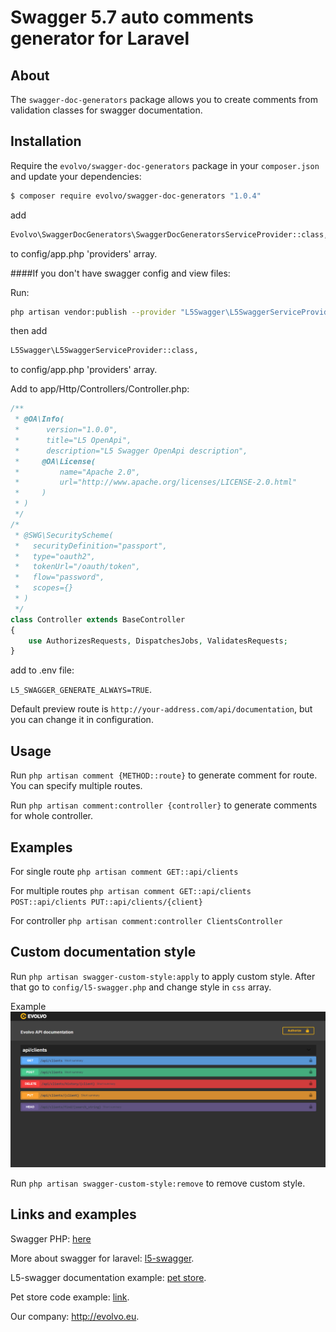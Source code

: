 # Swagger 5.7 auto comments generator for Laravel

## About
The `swagger-doc-generators` package allows you to create comments from validation classes for swagger documentation.



## Installation
Require the `evolvo/swagger-doc-generators` package in your `composer.json` and update your dependencies:
```sh
$ composer require evolvo/swagger-doc-generators "1.0.4"
```

add 
```sh
Evolvo\SwaggerDocGenerators\SwaggerDocGeneratorsServiceProvider::class,
```
to config/app.php 'providers' array.

####If you don't have swagger config and view files:

Run:
```sh
php artisan vendor:publish --provider "L5Swagger\L5SwaggerServiceProvider"
```

then add 
```sh
L5Swagger\L5SwaggerServiceProvider::class,
```
to config/app.php 'providers' array.

Add to app/Http/Controllers/Controller.php:
```php
/**
 * @OA\Info(
 *      version="1.0.0",
 *      title="L5 OpenApi",
 *      description="L5 Swagger OpenApi description",
 *     @OA\License(
 *         name="Apache 2.0",
 *         url="http://www.apache.org/licenses/LICENSE-2.0.html"
 *     )
 * )
 */
/*
 * @SWG\SecurityScheme(
 *   securityDefinition="passport",
 *   type="oauth2",
 *   tokenUrl="/oauth/token",
 *   flow="password",
 *   scopes={}
 * )
 */
class Controller extends BaseController
{
    use AuthorizesRequests, DispatchesJobs, ValidatesRequests;
}
```

add to .env file:

`L5_SWAGGER_GENERATE_ALWAYS=TRUE`.

Default preview route is `http://your-address.com/api/documentation`, but you can change it in configuration.

## Usage
Run `php artisan comment {METHOD::route}` to generate comment for route. You can specify multiple routes.

Run `php artisan comment:controller {controller}` to generate comments for whole controller.


## Examples
For single route
`php artisan comment GET::api/clients`

For multiple routes
`php artisan comment GET::api/clients POST::api/clients PUT::api/clients/{client}`

For controller
`php artisan comment:controller ClientsController`


## Custom documentation style
Run `php artisan swagger-custom-style:apply` to apply custom style.
After that go to `config/l5-swagger.php` and change style in `css` array.

Example
![alt text](src/images/custom-style-example.png)

Run `php artisan swagger-custom-style:remove` to remove custom style.

## Links and examples
Swagger PHP: [here]

More about swagger for laravel: [l5-swagger].

L5-swagger documentation example: [pet store].

Pet store code example: [link].

Our company: http://evolvo.eu.

[here]: http://zircote.com/swagger-php/
[l5-swagger]: https://github.com/DarkaOnLine/L5-Swagger
[pet store]: https://petstore.swagger.io/
[link]: https://github.com/zircote/swagger-php/tree/master/Examples/petstore-3.0




